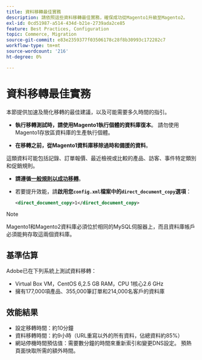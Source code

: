 ```yaml
---
title: 資料移轉最佳實務
description: 請依照這些資料移轉最佳實務，確保成功從Magento1升級至Magento2。
exl-id: 0cd51987-a514-434d-b21e-2739ada2ce85
feature: Best Practices, Configuration
topic: Commerce, Migration
source-git-commit: e83e2359377f03506178c28f8b30993c172282c7
workflow-type: tm+mt
source-wordcount: '216'
ht-degree: 0%

---
```


# 資料移轉最佳實務

本節提供加速及簡化移轉的最佳建議，以及可能需要多久時間的指引。

* **執行移轉測試時，請使用Magento1執行個體的資料庫復本**。 請勿使用Magento1存放區資料庫的生產執行個體。

* **在移轉之前，從Magento1資料庫移除過時和備援的資料**。

這類資料可能包括記錄、訂單報價、最近檢視或比較的產品、訪客、事件特定類別和促銷規則。

* **請遵循[一般規則以成功移轉](migrate-data/overview.md#migration-overview)**。

* 若要提升效能，請&#x200B;**啟用您`config.xml`檔案中的`direct_document_copy`選項**：

  ```xml
  <direct_document_copy>1</direct_document_copy>
  ```

>[!NOTE]
>
>Magento1和Magento2資料庫必須位於相同的MySQL伺服器上，而且資料庫帳戶必須能夠存取這兩個資料庫。

## 基準估算

Adobe已在下列系統上測試資料移轉：

* Virtual Box VM，CentOS 6,2.5 GB RAM，CPU 1核心2.6 GHz
* 擁有177,000項產品、355,000筆訂單和214,000名客戶的資料庫

## 效能結果

* 設定移轉時間：約10分鐘
* 資料移轉時間：約9小時（URL重寫以外的所有資料，佔總資料約85%）
* 網站停機時間預估值：需要數分鐘的時間來重新索引和變更DNS設定。 預熱頁面快取所需的額外時間。
